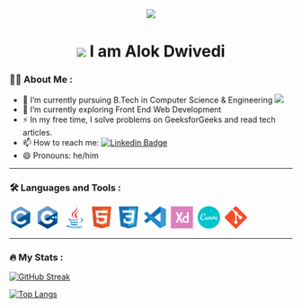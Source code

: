 <!-- <div id="header" align="center">
  <img src="https://media.giphy.com/media/M9gbBd9nbDrOTu1Mqx/giphy.gif" width="200"/>
</div> -->
<div id="header" align="center">
  <img src="https://media.giphy.com/media/Qo2dupDib32rkTY4hX/giphy.gif" width="500"/>
</div>

<h1 align = "center">
  <img src="https://media.giphy.com/media/hvRJCLFzcasrR4ia7z/giphy.gif" width="30px"/>
  I am Alok Dwivedi 
</h1>


<!-- --- -->

### :man_technologist: About Me :

- 🔭 I’m currently pursuing B.Tech in Computer Science & Engineering <img src="https://media.giphy.com/media/WUlplcMpOCEmTGBtBW/giphy.gif" width="30">
- 🌱 I’m currently exploring Front End Web Development
- ⚡ In my free time, I solve problems on GeeksforGeeks and read tech articles.
- 📫 How to reach me: [![Linkedin Badge](https://img.shields.io/badge/-LinkedIn-blue?style=flat&logo=Linkedin&logoColor=white)](https://www.linkedin.com/in/alok-dwivedi-4347801b8/) 
- 😄 Pronouns: he/him

---

### :hammer_and_wrench: Languages and Tools :
<div>
  <img src="https://github.com/devicons/devicon/blob/master/icons/c/c-original.svg" title="C" alt="C" width="40" height="40"/>&nbsp;
  <img src="https://github.com/devicons/devicon/blob/master/icons/cplusplus/cplusplus-original.svg" title="C++" alt="C++" width="40" height="40"/>&nbsp;
  <img src="https://github.com/devicons/devicon/blob/master/icons/java/java-original.svg" title="Java" alt="Java" width="40" height="40"/>&nbsp;
<!--   <img src="https://github.com/devicons/devicon/blob/master/icons/react/react-original-wordmark.svg" title="React" alt="React" width="40" height="40"/>&nbsp; -->
<!--   <img src="https://github.com/devicons/devicon/blob/master/icons/materialui/materialui-original.svg" title="Material UI" alt="Material UI" width="40" height="40"/>&nbsp; -->
  <img src="https://github.com/devicons/devicon/blob/master/icons/html5/html5-original.svg" title="HTML5" alt="HTML" width="40" height="40"/>&nbsp;
  <img src="https://github.com/devicons/devicon/blob/master/icons/css3/css3-original.svg"  title="CSS3" alt="CSS" width="40" height="40"/>&nbsp;
<!--   <img src="https://github.com/devicons/devicon/blob/master/icons/javascript/javascript-original.svg" title="JavaScript" alt="JavaScript" width="40" height="40"/>&nbsp; -->
<!--   <img src="https://github.com/devicons/devicon/blob/master/icons/firebase/firebase-plain-wordmark.svg" title="Firebase" alt="Firebase" width="40" height="40"/>&nbsp; -->
<!--   <img src="https://github.com/devicons/devicon/blob/master/icons/nodejs/nodejs-original-wordmark.svg" title="NodeJS" alt="NodeJS" width="40" height="40"/>&nbsp; -->
  <img src = "https://github.com/devicons/devicon/blob/master/icons/vscode/vscode-original.svg" title = "Vscode" alt = "Vscode" width = "40" height = "40"/>&nbsp;
  <img src = "https://github.com/devicons/devicon/blob/master/icons/xd/xd-plain.svg" title = "XD" alt = "XD" width = "40" height = "40"/>&nbsp;
  <img src = "https://github.com/devicons/devicon/blob/master/icons/canva/canva-original.svg" title = "Canva" alt = "Canva" width = "40" height = "40"/>&nbsp;
  <img src="https://github.com/devicons/devicon/blob/master/icons/git/git-original.svg" title="Git" alt="Git" width="40" height="40"/>
</div>

---

### :fire: My Stats :
[![GitHub Streak](http://github-readme-streak-stats.herokuapp.com?user=alok-96&theme=dark&background=000000)](https://git.io/streak-stats)

[![Top Langs](https://github-readme-stats.vercel.app/api/top-langs/?username=alok-96&layout=compact&theme=vision-friendly-dark)](https://github.com/alok-96/github-readme-stats)

